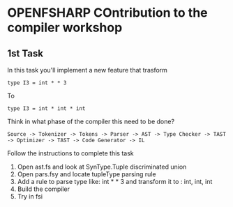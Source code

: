 # OPENFSHARP COntribution to the compiler workshop

## 1st Task

In this task you'll implement a new feature that trasform
```
type I3 = int * * 3
```

To
```
type I3 = int * int * int
```

Think in what phase of the compiler this need to be done?
```
Source -> Tokenizer -> Tokens -> Parser -> AST -> Type Checker -> TAST -> Optimizer -> TAST -> Code Generator -> IL
```

Follow the instructions to complete this task

1. Open ast.fs and look at SynType.Tuple discriminated union
2. Open pars.fsy and locate tupleType parsing rule 
3. Add a rule to parse type like: int * * 3 and transform it to : int, int, int
4. Build the compiler
5. Try in fsi
